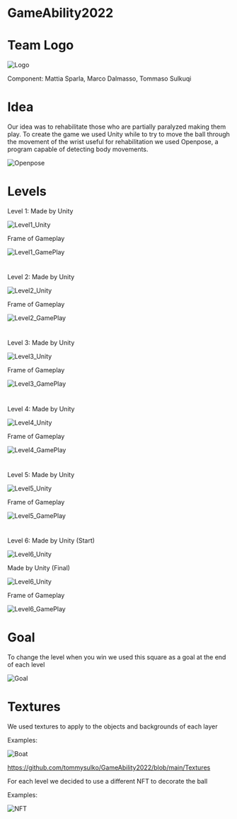 # GameAbility2022
# Team Logo
![Logo](https://github.com/tommysulko/GameAbility2022/blob/main/Images/Logo.jpeg)

Component: Mattia Sparla, Marco Dalmasso, Tommaso Sulkuqi

# Idea

Our idea was to rehabilitate those who are partially paralyzed making them play. To create the game we used Unity while to try to move the ball through the movement of the wrist useful for rehabilitation we used Openpose, a program capable of detecting body movements.

![Openpose](https://benisnous.com/wp-content/uploads/2020/12/OpenPose-with-CUDA-101-and-cuDNN-751-for-Ubuntu-1804.jpg)

# Levels
Level 1: Made by Unity

![Level1_Unity](https://github.com/tommysulko/GameAbility2022/blob/main/Images/Level1_Unity.png)

Frame of Gameplay 

![Level1_GamePlay](https://github.com/tommysulko/GameAbility2022/blob/main/Images/Level1_GamePlay.png)

#

Level 2: Made by Unity

![Level2_Unity](https://github.com/tommysulko/GameAbility2022/blob/main/Images/Level2_Unity.png)

Frame of Gameplay 

![Level2_GamePlay](https://github.com/tommysulko/GameAbility2022/blob/main/Images/Level2_GamePlay.png)

#

Level 3: Made by Unity

![Level3_Unity](https://github.com/tommysulko/GameAbility2022/blob/main/Images/Level3_Unity.png)

Frame of Gameplay 

![Level3_GamePlay](https://github.com/tommysulko/GameAbility2022/blob/main/Images/Level3_GamePlay.png)

#

Level 4: Made by Unity

![Level4_Unity](https://github.com/tommysulko/GameAbility2022/blob/main/Images/Level4_Unity.png)

Frame of Gameplay 

![Level4_GamePlay](https://github.com/tommysulko/GameAbility2022/blob/main/Images/Level4_GamePlay.png)

#

Level 5: Made by Unity

![Level5_Unity](https://github.com/tommysulko/GameAbility2022/blob/main/Images/Level5_Unity.png)

Frame of Gameplay 

![Level5_GamePlay](https://github.com/tommysulko/GameAbility2022/blob/main/Images/Level5_GamePlay.png)

#

Level 6: Made by Unity (Start)

![Level6_Unity](https://github.com/tommysulko/GameAbility2022/blob/main/Images/Level6_UnityStart.png)

Made by Unity (Final)

![Level6_Unity](https://github.com/tommysulko/GameAbility2022/blob/main/Images/Level6_UnityFinal.png)

Frame of Gameplay 

![Level6_GamePlay](https://github.com/tommysulko/GameAbility2022/blob/main/Images/Level6_GamePlay.png)

# Goal

To change the level when you win we used this square as a goal at the end of each level

![Goal](https://github.com/tommysulko/GameAbility2022/blob/main/Images/Goal.png)

# Textures

We used textures to apply to the objects and backgrounds of each layer

Examples:

![Boat](https://github.com/tommysulko/GameAbility2022/blob/main/Textures/barcaTexture.jpg)

https://github.com/tommysulko/GameAbility2022/blob/main/Textures

For each level we decided to use a different NFT to decorate the ball

Examples:

![NFT](https://github.com/tommysulko/GameAbility2022/blob/main/Textures/NFT_Level2.jpg)



